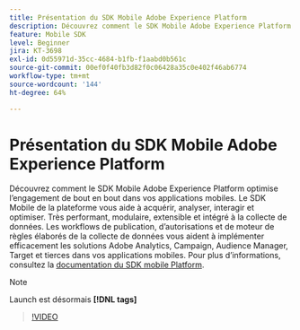 ```yaml
---
title: Présentation du SDK Mobile Adobe Experience Platform
description: Découvrez comment le SDK Mobile Adobe Experience Platform optimise l’engagement de bout en bout dans vos applications mobiles. Le SDK Mobile de la plateforme vous aide à acquérir, analyser, interagir et optimiser. Très performant, modulaire, extensible et intégré à la collecte de données. Le moteur de règles sophistiqué, les autorisations et les workflows de publication de la collecte de données vous aident à implémenter efficacement les solutions Adobe Analytics, Campaign, Audience Manager, Target et tierces dans vos applications mobiles.
feature: Mobile SDK
level: Beginner
jira: KT-3698
exl-id: 0d55971d-35cc-4684-b1fb-f1aabd0b561c
source-git-commit: 00ef0f40fb3d82f0c06428a35c0e402f46ab6774
workflow-type: tm+mt
source-wordcount: '144'
ht-degree: 64%

---
```


# Présentation du SDK Mobile Adobe Experience Platform

Découvrez comment le SDK Mobile Adobe Experience Platform optimise l’engagement de bout en bout dans vos applications mobiles. Le SDK Mobile de la plateforme vous aide à acquérir, analyser, interagir et optimiser. Très performant, modulaire, extensible et intégré à la collecte de données. Les workflows de publication, d’autorisations et de moteur de règles élaborés de la collecte de données vous aident à implémenter efficacement les solutions Adobe Analytics, Campaign, Audience Manager, Target et tierces dans vos applications mobiles. Pour plus d’informations, consultez la [documentation du SDK mobile Platform](https://developer.adobe.com/client-sdks/documentation/).

>[!NOTE]
>
> Launch est désormais **[!DNL tags]**

>[!VIDEO](https://video.tv.adobe.com/v/28948?learn=on)
